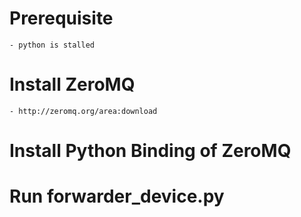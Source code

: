 # Prerequisite
    - python is stalled

# Install ZeroMQ
    - http://zeromq.org/area:download

# Install Python Binding of ZeroMQ

# Run forwarder_device.py